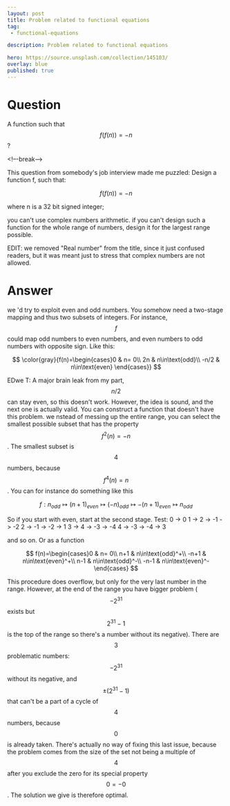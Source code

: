 ```yaml
---
layout: post
title: Problem related to functional equations
tag:
 - functional-equations

description: Problem related to functional equations

hero: https://source.unsplash.com/collection/145103/
overlay: blue 
published: true
---
```


# Question 

A function such that $$f(f(n)) = -n$$?

<!–-break-–>


This question from somebody's job interview made me puzzled:
Design a function f, such that:

$$
f(f(n)) = -n
$$

where n is a 32 bit signed integer; 

you can't use complex numbers arithmetic. if you can't design such a function for the whole range of numbers, design it for the largest range possible.

EDIT: we  removed "Real number" from the title, since it just confused readers, but it was meant just to stress that complex numbers are not allowed.

# Answer 


we 'd try to exploit even and odd numbers. You somehow need a two-stage mapping and thus two subsets of integers. For instance, $$f$$ could map odd numbers to even numbers, and even numbers to odd numbers with opposite sign. Like this:

 $$ 
\color{gray}{f(n)=\begin{cases}0 & n= 0\\
2n & n\in\text{odd}\\
-n/2 & n\in\text{even}
\end{cases}}
 $$ 

EDwe T: A major brain leak from my part, $$n/2$$ can stay even, so this doesn't work. However, the idea is sound, and the next one is actually valid.
You can construct a function that doesn't have this problem. we nstead of messing up the entire range, you can select the smallest possible subset that has the property $$f^2(n)=-n$$. The smallest subset is $$4$$ numbers, because $$f^4(n)=n$$. You can for instance do something like this

 $$ 
f: n_{odd}\mapsto (n+1)_{even} \mapsto (-n)_{odd} \mapsto {-(n+1)}_{even}\mapsto n_{odd}
 $$ 

So if you start with even, start at the second stage. Test:
0 -> 0
1 -> 2 -> -1 -> -2
2 -> -1 -> -2 -> 1
3 -> 4 -> -3 -> -4
4 -> -3 -> -4 -> 3

and so on.
Or as a function

 $$ 
f(n)=\begin{cases}0 & n= 0\\
n+1 & n\in\text{odd}^+\\
-n+1 & n\in\text{even}^+\\
n-1 & n\in\text{odd}^-\\
-n-1 & n\in\text{even}^-
\end{cases}
 $$ 

This procedure does overflow, but only for the very last number in the range. However, at the end of the range you have bigger problem ($$-2^{31}$$ exists but $$2^{31}-1$$ is the top of the range so there's a number without its negative). There are $$3$$ problematic numbers: $$-2^{31}$$ without its negative, and $$\pm(2^{31}-1)$$ that can't be a part of a cycle of $$4$$ numbers, because $$0$$ is already taken.
There's actually no way of fixing this last issue, because the problem comes from the size of the set not being a multiple of $$4$$ after you exclude the zero for its special property $$0=-0$$. The solution we  give is therefore optimal.

